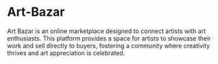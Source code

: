 # Art-Bazar
Art Bazar is an online marketplace designed to connect artists with art enthusiasts. This platform provides a space for artists to showcase their work and sell directly to buyers, fostering a community where creativity thrives and art appreciation is celebrated.
